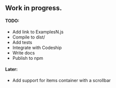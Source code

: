 ## Work in progress.

#### TODO:

* Add link to ExamplesN.js
* Compile to dist/
* Add tests
* Integrate with Codeship
* Write docs
* Publish to npm

#### Later:

* Add support for items container with a scrollbar
